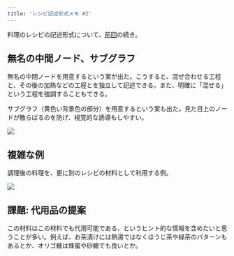 ```yaml
---
title: 'レシピ記述形式メモ #2'
---
```

料理のレシピの記述形式について、[前回](https://r7kamura.com/articles/2022-05-13-mermaid-recipe-memo)の続き。

無名の中間ノード、サブグラフ
--------------

無名の中間ノードを用意するという案が出た。こうすると、混ぜ合わせる工程と、その後の加熱などの工程とを独立して記述できる。また、明確に「混ぜる」という工程を強調することもできる。

サブグラフ（黄色い背景色の部分）を用意するという案も出た。見た目上のノードが散らばるのを防げ、視覚的な誘導もしやすい。

![](https://lh5.googleusercontent.com/1eQZZOQ9AuJWb2Iv0XXBByvbztKs4ZDbZQ63FO1RAffr0lA1XBxGFXqvCVKUiJ1aGwT7NbqN1p6a9SP3wmhrzAfWv4cFJFY-V6ENMyRBvhB2JobgbL__7VyuK8HA4dsaXlV-KVIricjDg5UMraZpkoCG_nhNFtl2p79LcJa_5oa6CBE67ZneF--ZZ_AM)

複雑な例
----

調理後の料理を、更に別のレシピの材料として利用する例。

![](https://lh5.googleusercontent.com/077d18qwHDnp5SRY0hVfkAe2HyuzAZL3SYVirX5nGpTYYRov5b2yaBRMHtCjhUovU3_Zad_6WEouxffC4T9dr9GaxjfRZHWD-b_YPAC8Zw_WAWuP435_kCrpLvQxQa0nE_4ZL7ugiK8jTpvyy6wdQNOTL9XFElJ498ANAJxFYDb2mAZ_wIUe1ljdEVwv)

課題: 代用品の提案
----------

この材料はこの材料でも代用可能である、というヒント的な情報を含めたいと思うことが多い。例えば、お茶漬けには熱湯ではなくほうじ茶や緑茶のパターンもあるとか、オリゴ糖は蜂蜜や砂糖でも良いとか。
